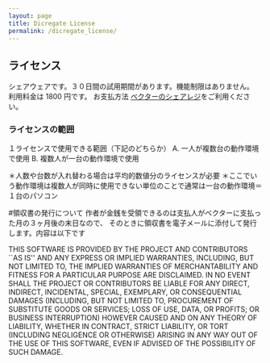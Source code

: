 ```yaml
---
layout: page
title: Dicregate License
permalink: /dicregate_license/
---
```


## ライセンス

シェアウェアです。３０日間の試用期間があります。機能制限はありません。
利用料金は 1800 円です。
お支払方法
[ベクターのシェアレジ](https://www.vector.co.jp/soft/winnt/writing/se476808.html)をご利用ください。

### ライセンスの範囲

１ライセンスで使用できる範囲（下記のどちらか）
A. 一人が複数台の動作環境で使用
B. 複数人が一台の動作環境で使用

＊人数や台数が入れ替わる場合は平均的数値分のライセンスが必要
＊ここでいう動作環境は複数人が同時に使用できない単位のことで通常は一台の動作環境＝１台のパソコン

#領収書の発行について
作者が金銭を受領できるのは支払人がベクターに支払った月の３ヶ月後の末日なので、
そのときに領収書を電子メールに添付して発行します。内容は以下です

THIS SOFTWARE IS PROVIDED BY THE PROJECT AND CONTRIBUTORS ``AS IS'' AND
ANY EXPRESS OR IMPLIED WARRANTIES, INCLUDING, BUT NOT LIMITED TO, THE
IMPLIED WARRANTIES OF MERCHANTABILITY AND FITNESS FOR A PARTICULAR PURPOSE
ARE DISCLAIMED. IN NO EVENT SHALL THE PROJECT OR CONTRIBUTORS BE LIABLE
FOR ANY DIRECT, INDIRECT, INCIDENTAL, SPECIAL, EXEMPLARY, OR CONSEQUENTIAL
DAMAGES (INCLUDING, BUT NOT LIMITED TO, PROCUREMENT OF SUBSTITUTE GOODS
OR SERVICES; LOSS OF USE, DATA, OR PROFITS; OR BUSINESS INTERRUPTION)
HOWEVER CAUSED AND ON ANY THEORY OF LIABILITY, WHETHER IN CONTRACT, STRICT
LIABILITY, OR TORT (INCLUDING NEGLIGENCE OR OTHERWISE) ARISING IN ANY WAY
OUT OF THE USE OF THIS SOFTWARE, EVEN IF ADVISED OF THE POSSIBILITY OF
SUCH DAMAGE.
